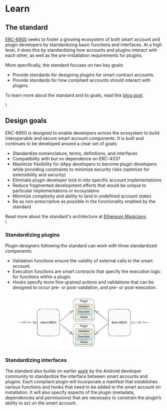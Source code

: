 # Learn

## The standard

[ERC-6900](https://eips.ethereum.org/EIPS/eip-6900) seeks to foster a growing ecosystem of both smart account and plugin developers by standardizing basic functions and interfaces. At a high level, it does this by standardizing how accounts and plugins interact with each other, as well as the pre-installation requirements for plugins.&#x20;

More specifically, the standard focuses on two key goals:&#x20;

* Provide standards for designing plugins for smart contract accounts.
* Provide standards for how compliant accounts should interact with plugins.

To learn more about the standard and its goals, read this [blog post](https://alchemy.com/blog/account-abstraction-erc-6900).&#x20;

\


## Design goals

ERC-6900 is designed to enable developers across the ecosystem to build interoperable and secure smart account components. It is built and continues to be developed around a clear set of goals:&#x20;

* Standardize nomenclature, terms, definitions, and interfaces
* Compatibility with but no dependence on ERC-4337
* Maximize flexibility for dApp developers to become plugin developers while providing constraints to minimize security risks (optimize for extensibility and security)
* Eliminate plugin developer lock in into specific account implementations
* Reduce fragmented development efforts that would be unique to particular implementations or ecosystems
* Minimize complexity and ability to land in undefined account states
* Be as non-prescriptive as possible in the functionality enabled by the standard

Read more about  the  standard's architecture  at  [Ethereum Magicians](https://eips.ethereum.org/EIPS/eip-6900).\
\


### Standardizing plugins

Plugin designers following the standard can work with three standardized components:

* Validation functions ensure the validity of external calls to the smart account.
* Execution functions are smart contracts that specify the execution logic for functions within a plugin.
* Hooks specify more fine-grained actions and validations that can be designed to occur pre- or post-validation, and pre- or post-execution.

<figure><img src=".gitbook/assets/image.png" alt=""><figcaption></figcaption></figure>

### Standardizing interfaces

The standard also builds on earlier [work](https://developer.android.com/guide/topics/permissions/overview) by the Android developer community to standardize the interface between smart accounts and plugins. Each compliant plugin will incorporate a manifest that establishes various functions and hooks that need to be added to the smart account on installation. It will also specify aspects of the plugin (metadata, dependencies and permissions) that are necessary to constrain the plugin’s ability to act on the smart account.
